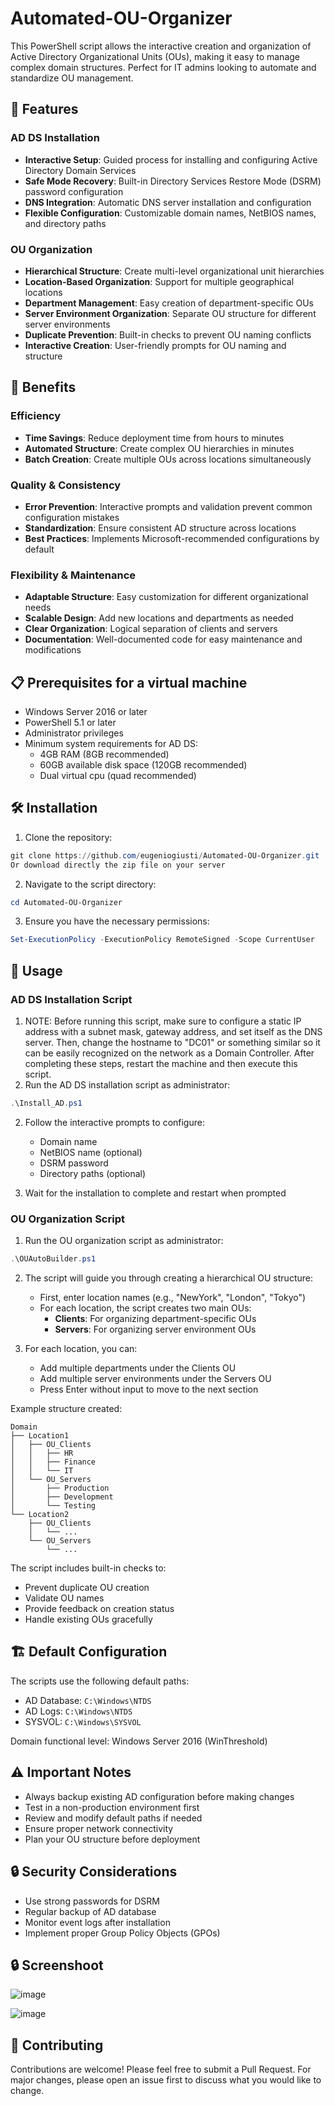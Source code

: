# Automated-OU-Organizer
This PowerShell script allows the interactive creation and organization of Active Directory Organizational Units (OUs), making it easy to manage complex domain structures. Perfect for IT admins looking to automate and standardize OU management.

## 🌟 Features

### AD DS Installation
- **Interactive Setup**: Guided process for installing and configuring Active Directory Domain Services
- **Safe Mode Recovery**: Built-in Directory Services Restore Mode (DSRM) password configuration
- **DNS Integration**: Automatic DNS server installation and configuration
- **Flexible Configuration**: Customizable domain names, NetBIOS names, and directory paths

### OU Organization
- **Hierarchical Structure**: Create multi-level organizational unit hierarchies
- **Location-Based Organization**: Support for multiple geographical locations
- **Department Management**: Easy creation of department-specific OUs
- **Server Environment Organization**: Separate OU structure for different server environments
- **Duplicate Prevention**: Built-in checks to prevent OU naming conflicts
- **Interactive Creation**: User-friendly prompts for OU naming and structure

## 🚀 Benefits

### Efficiency
- **Time Savings**: Reduce deployment time from hours to minutes
- **Automated Structure**: Create complex OU hierarchies in minutes
- **Batch Creation**: Create multiple OUs across locations simultaneously

### Quality & Consistency
- **Error Prevention**: Interactive prompts and validation prevent common configuration mistakes
- **Standardization**: Ensure consistent AD structure across locations
- **Best Practices**: Implements Microsoft-recommended configurations by default

### Flexibility & Maintenance
- **Adaptable Structure**: Easy customization for different organizational needs
- **Scalable Design**: Add new locations and departments as needed
- **Clear Organization**: Logical separation of clients and servers
- **Documentation**: Well-documented code for easy maintenance and modifications

## 📋 Prerequisites for a virtual machine

- Windows Server 2016 or later
- PowerShell 5.1 or later
- Administrator privileges
- Minimum system requirements for AD DS:
  - 4GB RAM (8GB recommended)
  - 60GB available disk space (120GB recommended)
  - Dual virtual cpu (quad recommended)

## 🛠️ Installation

1. Clone the repository:
```powershell
git clone https://github.com/eugeniogiusti/Automated-OU-Organizer.git
Or download directly the zip file on your server
```

2. Navigate to the script directory:
```powershell
cd Automated-OU-Organizer
```

3. Ensure you have the necessary permissions:
```powershell
Set-ExecutionPolicy -ExecutionPolicy RemoteSigned -Scope CurrentUser
```

## 📖 Usage

### AD DS Installation Script

1. NOTE: Before running this script, make sure to configure a static IP address with a subnet mask, gateway address, and set itself as the DNS server. Then, change the hostname to "DC01" or something similar so it can be easily recognized on the network as a Domain Controller. After completing these steps, restart the machine and then execute this script.
2. Run the AD DS installation script as administrator:
```powershell
.\Install_AD.ps1
```

2. Follow the interactive prompts to configure:
   - Domain name
   - NetBIOS name (optional)
   - DSRM password
   - Directory paths (optional)

3. Wait for the installation to complete and restart when prompted

### OU Organization Script

1. Run the OU organization script as administrator:
```powershell
.\OUAutoBuilder.ps1
```

2. The script will guide you through creating a hierarchical OU structure:
   - First, enter location names (e.g., "NewYork", "London", "Tokyo")
   - For each location, the script creates two main OUs:
     - **Clients**: For organizing department-specific OUs
     - **Servers**: For organizing server environment OUs
   
3. For each location, you can:
   - Add multiple departments under the Clients OU
   - Add multiple server environments under the Servers OU
   - Press Enter without input to move to the next section

Example structure created:
```
Domain
├── Location1
│   ├── OU_Clients
│   │   ├── HR
│   │   ├── Finance
│   │   └── IT
│   └── OU_Servers
│       ├── Production
│       ├── Development
│       └── Testing
└── Location2
    ├── OU_Clients
    │   └── ...
    └── OU_Servers
        └── ...
```

The script includes built-in checks to:
- Prevent duplicate OU creation
- Validate OU names
- Provide feedback on creation status
- Handle existing OUs gracefully

## 🏗️ Default Configuration

The scripts use the following default paths:
- AD Database: `C:\Windows\NTDS`
- AD Logs: `C:\Windows\NTDS`
- SYSVOL: `C:\Windows\SYSVOL`

Domain functional level: Windows Server 2016 (WinThreshold)

## ⚠️ Important Notes

- Always backup existing AD configuration before making changes
- Test in a non-production environment first
- Review and modify default paths if needed
- Ensure proper network connectivity
- Plan your OU structure before deployment

## 🔒 Security Considerations

- Use strong passwords for DSRM
- Regular backup of AD database
- Monitor event logs after installation
- Implement proper Group Policy Objects (GPOs)

## 🔒 Screenshoot

![image](https://github.com/user-attachments/assets/825ef86f-7a7d-4dd0-bccc-c2b4296d9505)

![image](https://github.com/user-attachments/assets/a308ff0a-ca81-4fbd-9b97-5113d7b0b198)



## 🤝 Contributing

Contributions are welcome! Please feel free to submit a Pull Request. For major changes, please open an issue first to discuss what you would like to change.
